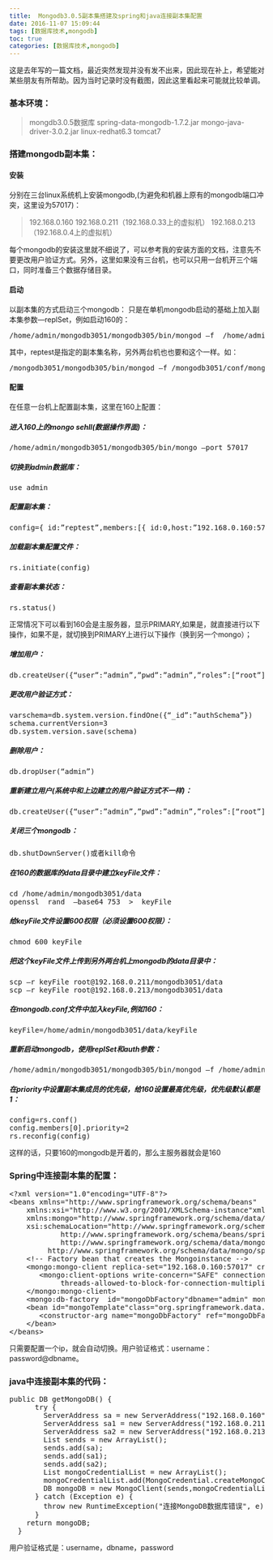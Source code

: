 ```yaml
---
title:  Mongodb3.0.5副本集搭建及spring和java连接副本集配置
date: 2016-11-07 15:09:44
tags: [数据库技术,mongodb]
toc: true
categories: [数据库技术,mongodb]
---
```

这是去年写的一篇文档，最近突然发现并没有发不出来，因此现在补上，希望能对某些朋友有所帮助。因为当时记录时没有截图，因此这里看起来可能就比较单调。
<!--more-->
### 基本环境：
>mongdb3.0.5数据库
>spring-data-mongodb-1.7.2.jar
>mongo-java-driver-3.0.2.jar
>linux-redhat6.3
>tomcat7
 
### 搭建mongodb副本集：
#### 安装
分别在三台linux系统机上安装mongodb,(为避免和机器上原有的mongodb端口冲突，这里设为57017)：
>192.168.0.160
>192.168.0.211（192.168.0.33上的虚拟机）
>192.168.0.213（192.168.0.4上的虚拟机）

每个mongodb的安装这里就不细说了，可以参考我的安装方面的文档，注意先不要更改用户验证方式。另外，这里如果没有三台机，也可以只用一台机开三个端口，同时准备三个数据存储目录。

#### 启动
以副本集的方式启动三个mongodb：
只是在单机mongodb启动的基础上加入副本集参数—replSet，例如启动160的：
<pre>
/home/admin/mongodb3051/mongodb305/bin/mongod –f  /home/admin/mongo3051/conf/mongodb.conf  --replSet reptest  
</pre>

其中，reptest是指定的副本集名称，另外两台机也也要和这个一样。如：
<pre>
/mongodb3051/mongodb305/bin/mongod –f /mongodb3051/conf/mongodb.conf  --replSet repTest  
</pre>

#### 配置
在任意一台机上配置副本集，这里在160上配置：
##### 进入160上的mongo sehll(数据操作界面)：
<pre>
/home/admin/mongodb3051/mongodb305/bin/mongo –port 57017  
</pre>
##### 切换到admin数据库：
<pre>
use admin  
</pre>
##### 配置副本集：
<pre>
config={_id:”reptest”,members:[{_id:0,host:”192.168.0.160:57017”},{_id:1,host:”192.168.0.211:57017”},{_id:,host:”192.168.0.213:57017”}]}  
</pre>
##### 加载副本集配置文件：
<pre>
rs.initiate(config)  
</pre>
##### 查看副本集状态：
<pre>
rs.status()  
</pre>
   正常情况下可以看到160会是主服务器，显示PRIMARY,如果是，就直接进行以下操作，如果不是，就切换到PRIMARY上进行以下操作（换到另一个mongo）；

##### 增加用户：
<pre>
db.createUser({“user”:”admin”,”pwd”:”admin”,”roles”:[“root”]})  
</pre>
##### 更改用户验证方式：  
<pre>
varschema=db.system.version.findOne({“_id”:”authSchema”})  
schema.currentVersion=3  
db.system.version.save(schema)  
</pre>
##### 删除用户：
<pre>
db.dropUser(“admin”)  
</pre>
##### 重新建立用户(系统中和上边建立的用户验证方式不一样)：
<pre>
db.createUser({“user”:”admin”,”pwd”:”admin”,”roles”:[“root”]})  
</pre>
##### 关闭三个mongodb：
<pre>
db.shutDownServer()或者kill命令  
</pre>
##### 在160的数据库的data目录中建立keyFile文件：     
<pre>
cd /home/admin/mongodb3051/data  
openssl  rand  –base64 753  >  keyFile  
</pre>
##### 给keyFile文件设置600权限（必须设置600权限）：
<pre>
chmod 600 keyFile  
</pre>
##### 把这个keyFile文件上传到另外两台机上mongodb的data目录中：     
<pre>
scp –r keyFile root@192.168.0.211/mongodb3051/data  
scp –r keyFile root@192.168.0.213/mongodb3051/data  
</pre>
##### 在mongodb.conf文件中加入keyFile,例如160：
<pre>
keyFile=/home/admin/mongodb3051/data/keyFile  
</pre>
##### 重新启动mongodb，使用replSet和auth参数：
<pre>
/home/admin/mongodb3051/mongodb305/bin/mongod –f /home/admin/mongo3051/conf/mongodb.conf --replSet reptest  --auth  
</pre>
##### 在priority中设置副本集成员的优先级，给160设置最高优先级，优先级默认都是1：   
<pre>
config=rs.conf()  
config.members[0].priority=2  
rs.reconfig(config)  
</pre>
 这样的话，只要160的mongodb是开着的，那么主服务器就会是160
 
### Spring中连接副本集的配置：
<pre>
&lt;?xml version="1.0"encoding="UTF-8"?>  
&lt;beans xmlns="http://www.springframework.org/schema/beans"  
    xmlns:xsi="http://www.w3.org/2001/XMLSchema-instance"xmlns:p="http://www.springframework.org/schema/p"  
    xmlns:mongo="http://www.springframework.org/schema/data/mongo"  
    xsi:schemaLocation="http://www.springframework.org/schema/beans  
            http://www.springframework.org/schema/beans/spring-beans-3.0.xsd  
            http://www.springframework.org/schema/data/mongo  
         http://www.springframework.org/schema/data/mongo/spring-mongo.xsd">  
    &lt;!-- Factory bean that creates the Mongoinstance -->  
    &lt;mongo:mongo-client replica-set="192.168.0.160:57017" credentials="admin:admin@admin" id="mongo">   
       &lt;mongo:client-options write-concern="SAFE" connections-per-host="100"  
            threads-allowed-to-block-for-connection-multiplier="50"  />   
    &lt;/mongo:mongo-client>   
    &lt;mongo:db-factory  id="mongoDbFactory"dbname="admin" mongo-ref="mongo"/>   
    &lt;bean id="mongoTemplate"class="org.springframework.data.mongodb.core.MongoTemplate">   
       &lt;constructor-arg name="mongoDbFactory" ref="mongoDbFactory" />   
    &lt;/bean>    
&lt;/beans>  
</pre>
只需要配置一个ip，就会自动切换。用户验证格式：username：password@dbname。
 
### java中连接副本集的代码：
<pre>
public DB getMongoDB() {  
      try {  
        ServerAddress sa = new ServerAddress("192.168.0.160", 57017);  
        ServerAddress sa1 = new ServerAddress("192.168.0.211", 57017);  
        ServerAddress sa2 = new ServerAddress("192.168.0.213", 57017);  
        List<ServerAddress> sends = new ArrayList<ServerAddress>();  
        sends.add(sa);  
        sends.add(sa1);  
        sends.add(sa2);  
        List<MongoCredential> mongoCredentialList = new ArrayList<MongoCredential>();  
        mongoCredentialList.add(MongoCredential.createMongoCRCredential("admin", "admin","admin".toCharArray()));  
        DB mongoDB = new MongoClient(sends,mongoCredentialList).getDB("admin");  
      } catch (Exception e) {  
        throw new RuntimeException("连接MongoDB数据库错误", e);  
      }  
    return mongoDB;  
  }  
</pre>
用户验证格式是：username，dbname，password
